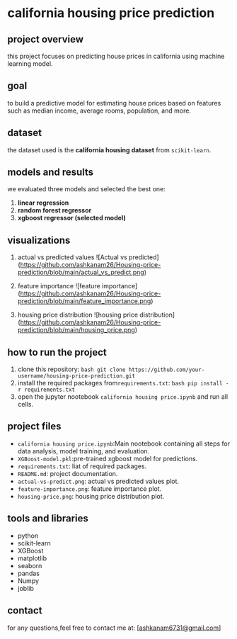 # california housing price prediction

## project overview
this project focuses on predicting house prices in california using machine learning model.

## goal
to build a predictive model for estimating house prices based on features such as median income, average rooms, population, and more.

## dataset
the dataset used is the **california housing dataset** from `scikit-learn`.

## models and results
 we evaluated three models and selected the best one:
1. **linear regression**
2. **random forest regressor**
3. **xgboost regressor (selected model)**

## visualizations

1. actual vs predicted values
    ![Actual vs predicted]
(https://github.com/ashkanam26/Housing-price-prediction/blob/main/actual_vs_predict.png)

2. feature importance
   ![feature importance]
(https://github.com/ashkanam26/Housing-price-prediction/blob/main/feature_importance.png)

3. housing price distribution
   ![housing price distribution]
(https://github.com/ashkanam26/Housing-price-prediction/blob/main/housing_price.png)

## how to run the project

1. clone this repository:
    ```bash git clone https://github.com/your-username/housing-price-prediction.git```
2. install the required packages from`requirements.txt`:
    ```bash pip install -r requirements.txt```
3. open the jupyter nootebook 
    `california housing price.ipynb` and run all cells.

## project files
- `california housing price.ipynb`:Main nootebook containing all steps for data analysis, model training, and evaluation.
- `XGBoost-model.pkl`:pre-trained xgboost model for predictions.
- `requirements.txt`: liat of required packages.
- `README.md`: project documentation.
- `actual-vs-predict.png`: actual vs predicted values plot.
- `feature-importance.png`: feature importance plot.
- `housing-price.png`: housing price distribution plot.

## tools and libraries

- python
- scikit-learn
- XGBoost
- matplotlib
- seaborn
- pandas
- Numpy
- joblib

## contact

for any questions,feel free to contact me at: [ashkanam6731@gmail.com]

